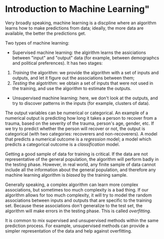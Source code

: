 # Introduction to Machine Learning"

Very broadly speaking, machine learning is a discpline where an 
algorithm learns how to make predictions from data; ideally, the more 
data are available, the better the predictions get.

Two types of machine learning:
- Supervised machine learning: the algirithm learns the assiciations between "input" and "output" data (for example, between demographcs and political preferences). It has two stages: 
1. *Training* the algorithm: we provide the algorithm with a set of inputs and outputs, and let it figure out the associations between them;
2. *Testing* the algotrithm: we obtain a set of inputs that were not used in the training, and use the algorithm to estimate the outputs. 
- Unsupervised machine learning: here, we don't look at the outputs, and try to discover patterns in the inputs (for example, clusters of data).

The output variables can be numerical or categorical. An example of a numerical output is predicting how long it takes a person to recover from a trauma, based on the severity of the trauma, person's age, gender, etc. If we try to predict whether the person will recover or not, the output is categorical (with two categories: recoverers and non-recoverers). A model that predicts a numerical outcome is a *regression* model; a model which predicts a categorical outcome is a *classification* model.  

Getting a good sample of data for training is critical. If the data are not representative of the general population, the algorithm will perform badly in the testing phase. However, in real world, any finite sample of data cannot include all the information about the general population, and therefore any machine learning algorithm is *biased* by the training sample.

Generally speaking, a complex algorithm can learn more complex associations, but sometimes too much complexity is a bad thing. If our algorithm allows for too much complexity, it will try to model the random associations between inputs and outputs that are specific to the training set. Because these associations don't generalize to the test set, the algorithm will make errors in the testing phase. This is called *overfitting*. 

It is common to mix supervised and unsupervised methods within the same prediction process. For example, unsupervised methods can provide a simpler representation of the data and help against overfitting.


